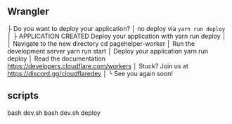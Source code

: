 ## Wrangler

├ Do you want to deploy your application?
│ no deploy via `yarn run deploy`
│
├  APPLICATION CREATED  Deploy your application with yarn run deploy
│
│ Navigate to the new directory cd pagehelper-worker
│ Run the development server yarn run start
│ Deploy your application yarn run deploy
│ Read the documentation https://developers.cloudflare.com/workers
│ Stuck? Join us at https://discord.gg/cloudflaredev
│
╰ See you again soon!

## scripts
bash dev.sh
bash dev.sh deploy
